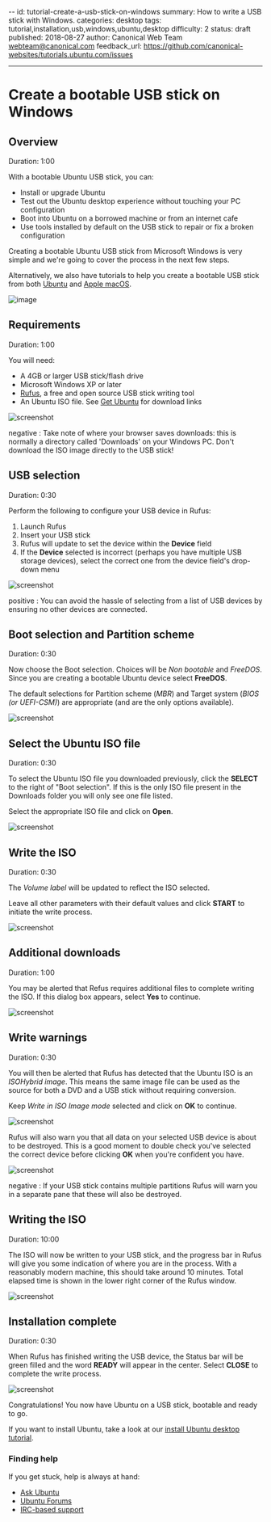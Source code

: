 --
id: tutorial-create-a-usb-stick-on-windows
summary: How to write a USB stick with Windows.
categories: desktop
tags: tutorial,installation,usb,windows,ubuntu,desktop
difficulty: 2
status: draft
published: 2018-08-27
author: Canonical Web Team <webteam@canonical.com>
feedback_url: https://github.com/canonical-websites/tutorials.ubuntu.com/issues

---

# Create a bootable USB stick on Windows

## Overview
Duration: 1:00

With a bootable Ubuntu USB stick, you can:

- Install or upgrade Ubuntu
- Test out the Ubuntu desktop experience without touching your PC configuration
- Boot into Ubuntu on a borrowed machine or from an internet cafe
- Use tools installed by default on the USB stick to repair or fix a broken
  configuration

Creating a bootable Ubuntu USB stick from Microsoft Windows is very simple and we're going to cover the process in the next few steps.

Alternatively, we also have tutorials to help you create a bootable USB stick from both [Ubuntu][usbubuntu] and [Apple macOS][usbmacos].

![image](https://assets.ubuntu.com/v1/0e7183ed-laptop-ubuntu.png)

## Requirements
Duration: 1:00

You will need:

- A 4GB or larger USB stick/flash drive
- Microsoft Windows XP or later
- [Rufus][rufus], a free and open source USB stick writing tool
- An Ubuntu ISO file. See [Get Ubuntu][getubuntu] for download links

![screenshot](./images/ubuntu-download-18_04_1.png)


negative
: Take note of where your browser saves downloads: this is normally a directory called 'Downloads' on your Windows PC. Don't download the ISO image directly to the USB stick!

## USB selection
Duration: 0:30

Perform the following to configure your USB device in Rufus:

1. Launch Rufus
1. Insert your USB stick
1. Rufus will update to set the device within the **Device** field
1. If the **Device** selected is incorrect (perhaps you have multiple USB storage devices), select the correct one from the device field's drop-down menu

![screenshot](./images/windows-rufus3-usb.png)

positive
: You can avoid the hassle of selecting from a list of USB devices by ensuring no other devices are connected.

## Boot selection and Partition scheme
Duration: 0:30

Now choose the Boot selection.  Choices will be *Non bootable* and *FreeDOS*.  Since you are creating a bootable Ubuntu device select **FreeDOS**.

The default selections for Partition scheme (*MBR*) and Target system (*BIOS (or UEFI-CSM)*) are appropriate (and are the only options available).

![screenshot](./images/windows-rufus3-select-usb.png)

## Select the Ubuntu ISO file
Duration: 0:30

To select the Ubuntu ISO file you downloaded previously, click the **SELECT** to the right of "Boot selection".  If this is the only ISO file present in the Downloads folder you will only see one file listed.

Select the appropriate ISO file and click on **Open**.

![screenshot](./images/windows-rufus3-select-ubuntu_18_04_1.png)

## Write the ISO
Duration: 0:30

The *Volume label* will be updated to reflect the ISO selected.

Leave all other parameters with their default values and click **START** to initiate the write process.

![screenshot](./images/windows-rufus3-write-iso.png)

## Additional downloads
Duration: 1:00

You may be alerted that Refus requires additional files to complete writing the ISO.  If this dialog box appears, select **Yes** to continue.

![screenshot](./images/windows-rufus3-additional-downloads.png)

## Write warnings
Duration: 0:30

You will then be alerted that Rufus has detected that the Ubuntu ISO is an *ISOHybrid image*. This means the same image file can be used as the source for both a DVD and a USB stick without requiring conversion.

Keep *Write in ISO Image mode* selected and click on **OK** to continue.

![screenshot](./images/windows-rufus3-isohybrid-warning.png)

Rufus will also warn you that all data on your selected USB device is about to be destroyed. This is a good moment to double check you've selected the correct device before clicking **OK** when you're confident you have.

![screenshot](./images/windows-rufus3-write-warning.png)

negative
: If your USB stick contains multiple partitions Rufus will warn you in a separate pane that these will also be destroyed.

## Writing the ISO
Duration: 10:00

The ISO will now be written to your USB stick, and the progress bar in Rufus will give you some indication of where you are in the process. With a reasonably modern machine, this should take around 10 minutes.  Total elapsed time is shown in the lower right corner of the Rufus window.

![screenshot](./images/windows-rufus3-write-progress.png)

## Installation complete
Duration: 0:30

When Rufus has finished writing the USB device, the Status bar will be green filled and the word **READY** will appear in the center.  Select **CLOSE** to complete the write process.

![screenshot](./images/windows-rufus3-write-complete.png)

Congratulations! You now have Ubuntu on a USB stick, bootable and ready to go.

If you want to install Ubuntu, take a look at our [install Ubuntu desktop tutorial][ubuntudesktop].

### Finding help

If you get stuck, help is always at hand:

* [Ask Ubuntu][askubuntu]
* [Ubuntu Forums][ubuntuforums]
* [IRC-based support][ircsupport]

<!-- LINKS -->
[usbubuntu]: https://tutorials.ubuntu.com/tutorial/tutorial-create-a-usb-stick-on-ubuntu
[usbmacos]: https://tutorials.ubuntu.com/tutorial/tutorial-create-a-usb-stick-on-macos
[getubuntu]: https://www.ubuntu.com/download
[ubuntudesktop]: https://tutorials.ubuntu.com/tutorial/tutorial-install-ubuntu-desktop
[askubuntu]: https://askubuntu.com/
[ubuntuforums]: https://ubuntuforums.org
[ircsupport]: https://wiki.ubuntu.com/IRC/ChannelList
[rufus]: https://rufus.akeo.ie/
